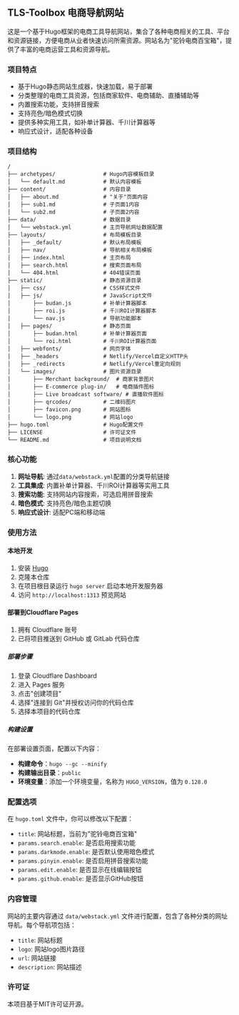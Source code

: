 ## TLS-Toolbox 电商导航网站

这是一个基于Hugo框架的电商工具导航网站，集合了各种电商相关的工具、平台和资源链接，方便电商从业者快速访问所需资源。网站名为"驼铃电商百宝箱"，提供了丰富的电商运营工具和资源导航。

### 项目特点

- 基于Hugo静态网站生成器，快速加载，易于部署
- 分类整理的电商工具资源，包括商家软件、电商辅助、直播辅助等
- 内置搜索功能，支持拼音搜索
- 支持亮色/暗色模式切换
- 提供多种实用工具，如补单计算器、千川计算器等
- 响应式设计，适配各种设备

### 项目结构

```
/
├── archetypes/               # Hugo内容模板目录
│   └── default.md            # 默认内容模板
├── content/                  # 内容目录
│   ├── about.md              # "关于"页面内容
│   ├── sub1.md               # 子页面1内容
│   └── sub2.md               # 子页面2内容
├── data/                     # 数据目录
│   └── webstack.yml          # 主页导航网址数据配置
├── layouts/                  # 布局模板目录
│   ├── _default/             # 默认布局模板
│   ├── nav/                  # 导航相关布局模板
│   ├── index.html            # 主页布局
│   ├── search.html           # 搜索页面布局
│   └── 404.html              # 404错误页面
├── static/                   # 静态资源目录
│   ├── css/                  # CSS样式文件
│   ├── js/                   # JavaScript文件
│       ├── budan.js          # 补单计算器脚本
│       ├── roi.js            # 千川ROI计算器脚本
│       └── nav.js            # 导航功能脚本
│   ├── pages/                # 静态页面
│       ├── budan.html        # 补单计算器页面
│       └── roi.html          # 千川ROI计算器页面
│   ├── webfonts/             # 网页字体
│   ├── _headers              # Netlify/Vercel自定义HTTP头
│   ├── _redirects            # Netlify/Vercel重定向规则
│   └── images/               # 图片资源目录
│       ├── Merchant background/  # 商家背景图片
│       ├── E-commerce plug-in/   # 电商插件图标
│       ├── Live broadcast software/ # 直播软件图标
│       ├── qrcodes/          # 二维码图片
│       ├── favicon.png       # 网站图标
│       └── logo.png          # 网站logo
├── hugo.toml                 # Hugo配置文件
├── LICENSE                   # 许可证文件
└── README.md                 # 项目说明文档
```

### 核心功能

1. **网址导航**: 通过`data/webstack.yml`配置的分类导航链接
2. **工具集成**: 内置补单计算器、千川ROI计算器等实用工具
3. **搜索功能**: 支持网站内容搜索，可选启用拼音搜索
4. **暗色模式**: 支持亮色/暗色主题切换
5. **响应式设计**: 适配PC端和移动端

### 使用方法

#### 本地开发

1. 安装 [Hugo](https://gohugo.io/getting-started/installing/)
2. 克隆本仓库
3. 在项目根目录运行 `hugo server` 启动本地开发服务器
4. 访问 `http://localhost:1313` 预览网站

#### 部署到Cloudflare Pages

1. 拥有 Cloudflare 账号
2. 已将项目推送到 GitHub 或 GitLab 代码仓库

##### 部署步骤
1. 登录 Cloudflare Dashboard
2. 进入 Pages 服务
3. 点击"创建项目"
4. 选择"连接到 Git"并授权访问你的代码仓库
5. 选择本项目的代码仓库

##### 构建设置
在部署设置页面，配置以下内容：
- **构建命令**：`hugo --gc --minify`
- **构建输出目录**：`public`
- **环境变量**：添加一个环境变量，名称为 `HUGO_VERSION`，值为 `0.128.0`

### 配置选项

在 `hugo.toml` 文件中，你可以修改以下配置：

- `title`: 网站标题，当前为"驼铃电商百宝箱"
- `params.search.enable`: 是否启用搜索功能
- `params.darkmode.enable`: 是否默认使用暗色模式
- `params.pinyin.enable`: 是否启用拼音搜索功能
- `params.edit.enable`: 是否显示在线编辑按钮
- `params.github.enable`: 是否显示GitHub按钮

### 内容管理

网站的主要内容通过 `data/webstack.yml` 文件进行配置，包含了各种分类的网址导航。每个导航项包括：
- `title`: 网站标题
- `logo`: 网站logo图片路径
- `url`: 网站链接
- `description`: 网站描述

### 许可证

本项目基于MIT许可证开源。
